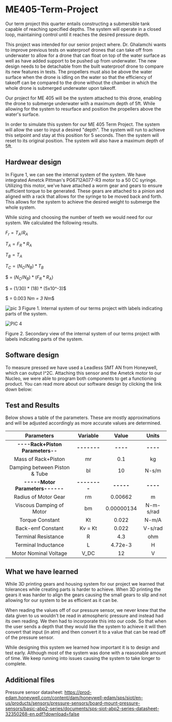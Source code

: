 # ME405-Term-Project

Our term project this quarter entails constructing a submersible tank capable of reaching
specified depths. The system will operate in a closed loop, maintaining control until it 
reaches the desired pressure depth.

This project was intended for our senior project where. Dr. Ghalamchi wants to improve previous tests on waterproof drones that can take off from underwater to allow for a drone that can float on top of the water surface as well as have added support to be pushed up from underwater. The new design needs to be detachable from the built waterproof drone to compare its new features in tests. The propellers must also be above the water surface when the drone is idling on the water so that the efficiency of takeoff can be compared to the drone without the chamber in which the whole drone is submerged underwater upon takeoff.

Our project for ME 405 will be the system attached to this drone, enabling the drone to submerge underwater with a maximum depth of 5ft. While allowing for the system to resurface and position the propellers above the water's surface. 

In order to simulate this system for our ME 405 Term Project. The system will allow the user to input a desired "depth". The system will run to achieve this setpoint and stay at this position for 5 seconds. Then the system will reset to its original position. The system will also have a maximum depth of 5ft. 

## Hardwear design
In Figure 1, we can see the internal system of the system. We have integrated Ametck Pittman's PG6712A077-R3 motor to a 50 CC syringe. Utilizing this motor, we've have attached a worm gear and gears to ensure sufficient torque to be generated. These gears are attached to a pinion
and aligned with a rack that allows for the syringe to be moved back and forth. This allows
for the system to achieve the desired weight to submerge the whole system.

While sizing and choosing the number of teeth we would need for our system. We calculated the following results.

$F_r = T_A / R_A$

$T_A = F_R * R_A$

$T_B = T_A$

$T_C = (N_C / N_B ) * T_B$

$    = $(N_C / N_B ) * (F_R * R_A)$

$    = (1/30) * (18) * (5x10^-3)$

$    = 0.003 N*m
     = 3 N*m$


![pic 3](https://github.com/alialauren1/ME405-Term-Project/assets/157066050/dabea663-33ab-48a3-91b7-2d57c6a7cb01)
Figure 1. Internal system of our terms project with labels indicating parts of the system.



![PIC 4](https://github.com/alialauren1/ME405-Term-Project/assets/157066050/eb48edbe-51e1-428f-be92-7078a6765a94)

Figure 2. Secondary view of the internal system of our terms project with labels indicating parts of the system.


## Software design
To measure pressed we have used a Leadless SMT AN from Honeywell, which can output
I^2C. Attaching this sensor and the Ametck motor to our Nucleo, we were able to program both components to get a functioning product. You can read more about our software design by clicking the link down below:

## Test and Results


Below shows a table of the parameters. These are mostly approximations and will be adjusted accordingly as more accurate values are determined. 

|          **Parameters**          |   Variable   |    Value   |   Units   |
|:--------------------------------:|:------------:|:----------:|:---------:|
| **----Rack+Piston Parameters--** |  **-------** |  **----**  |  **----** |
|        Mass of Rack+Piston       |      mr      |     0.1    |     kg    |
|   Damping between Piston & Tube  |      bl      |     10     |   N-s/m   |
|  **-----Motor Parameters------** | **--------** |  **-----** |  **----** |
|       Radius of Motor Gear       |      rm      |   0.00662  |     m     |
|     Viscous Damping of Motor     |      bm      | 0.00000134 | N-m-s/rad |
|          Torque Constant         |      Kt      |    0.022   |   N-m/A   |
|         Back-emf Constant        |    Kv = Kt   |    0.022   |  V-s/rad  |
|        Terminal Resistance       |       R      |     4.3    |    ohm    |
| Terminal Inductance              | L            | 4.72e-3    | H         |
| Motor Nominal Voltage            | V_DC         | 12         | V         |

## What we have learned
While 3D printing gears and housing system for our project we learned that tolerances while creating parts is harder to achieve. When 3D printing the gears it was harder to align the gears causing the small gears to slip and not allowing for our system to be as efficient as it can be.

When reading the values off of our pressure sensor, we never knew that the data given to us wouldn't be read in atmospheric pressure and instead had its own reading. We then had to incorporate this into our code. So that when the user sends a depth that they would like the system to achieve it will then convert that input (in atm) and then convert it to a value that can be read off of the pressure sensor.

While designing this system we learned how important it is to design and test early. Although most of the system was done with a reasonable amount of time. We keep running into issues causing the system to take longer to complete.

## Additional files

Pressure sensor datasheet:
https://prod-edam.honeywell.com/content/dam/honeywell-edam/sps/siot/en-us/products/sensors/pressure-sensors/board-mount-pressure-sensors/basic-abp2-series/documents/sps-siot-abp2-series-datasheet-32350268-en.pdf?download=false


